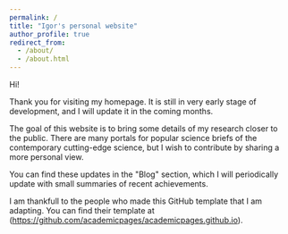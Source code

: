 ```yaml
---
permalink: /
title: "Igor's personal website"
author_profile: true
redirect_from: 
  - /about/
  - /about.html
---
```


Hi!

Thank you for visiting my homepage. 
It is still in very early stage of development, and I will update it in the coming months. 

The goal of this website is to bring some details of my research closer to the public. 
There are many portals for popular science briefs of the contemporary cutting-edge science, but I wish to contribute by sharing a more personal view.

You can find these updates in the "Blog" section, which I will periodically update with small summaries of recent achievements.

I am thankfull to the people who made this GitHub template that I am adapting.
You can find their template at (https://github.com/academicpages/academicpages.github.io).


